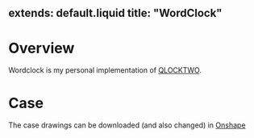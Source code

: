 extends: default.liquid
title: "WordClock"
---

# Overview

Wordclock is my personal implementation of [QLOCKTWO](http://qlocktwo.com). 

# Case

The case drawings can be downloaded (and also changed) in [Onshape](https://cad.onshape.com/documents/73bd9023d6e445c196eaa95f/w/ddbc0cdd2d6744cf8f76cf8c/e/43983d57d76b468bb749b507)
